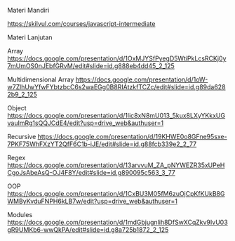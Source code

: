 Materi Mandiri

https://skilvul.com/courses/javascript-intermediate

Materi Lanjutan

Array
https://docs.google.com/presentation/d/1OxMJYSfPyegD5WtiPkLcsRCKj0y7mUmOS0nJEbfGRvM/edit#slide=id.g888eb4dd45_2_125

Multidimensional Array
https://docs.google.com/presentation/d/1oW-w7ZlhUwYfwFYbtzbcC6s2waEGg0B8RIAtzkfTCZc/edit#slide=id.g89da6282b9_2_125

Object
https://docs.google.com/presentation/d/1lic8xN8mU013_5kux8LXyYKkxUGvauImRg1sQQJCdE4/edit?usp=drive_web&authuser=1

Recursive
https://docs.google.com/presentation/d/19KHWE0o8GFne95sxe-7PKF75WhFXzYT2QfF6C1b-iJE/edit#slide=id.g88fcb339e2_2_77

Regex
https://docs.google.com/presentation/d/13arvvuM_ZA_pNYWEZR35xUPeHCgoJsAbeAsQ-OJ4F8Y/edit#slide=id.g890095c563_3_77

OOP
https://docs.google.com/presentation/d/1CxBU3M05fM6zuOjCpKfKUkB8GWMByKvduFNPH6kLB7w/edit?usp=drive_web&authuser=1

Modules
https://docs.google.com/presentation/d/1mdGbjugnlih8DfSwXCqZkv9IvU03gR9UMKb6-wwQkPA/edit#slide=id.g8a725b1872_2_125
